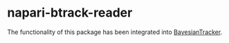 # napari-btrack-reader

The functionality of this package has been integrated into [BayesianTracker](https://github.com/quantumjot/BayesianTracker).

